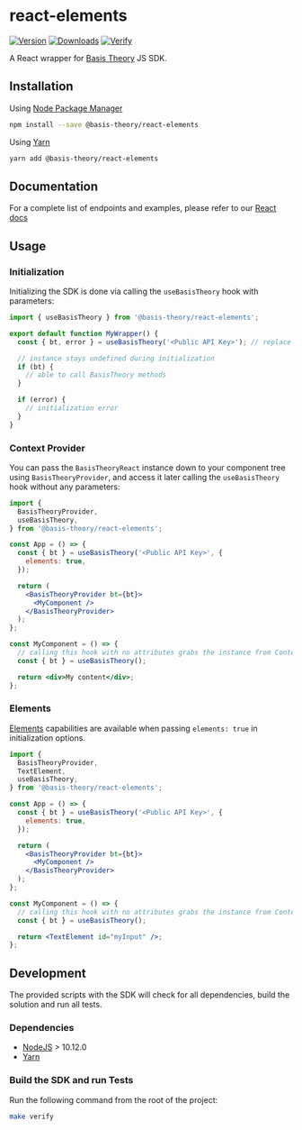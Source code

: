 # react-elements

[![Version](https://img.shields.io/npm/v/@basis-theory/react-elements.svg)](https://www.npmjs.org/package/@basis-theory/react-elements)
[![Downloads](https://img.shields.io/npm/dm/@basis-theory/react-elements.svg)](https://www.npmjs.org/package/@basis-theory/react-elements)
[![Verify](https://github.com/Basis-Theory/react-elements/actions/workflows/release.yml/badge.svg)](https://github.com/Basis-Theory/react-elements/actions/workflows/release.yml)

A React wrapper for [Basis Theory](https://basistheory.com/) JS SDK.

## Installation

Using [Node Package Manager](https://docs.npmjs.com/)

```sh
npm install --save @basis-theory/react-elements
```

Using [Yarn](https://classic.yarnpkg.com/en/docs/)

```sh
yarn add @basis-theory/react-elements
```

## Documentation

For a complete list of endpoints and examples, please refer to our [React docs](https://developers.basistheory.com/docs/sdks/web/react/)

## Usage

### Initialization

Initializing the SDK is done via calling the `useBasisTheory` hook with parameters:

```jsx
import { useBasisTheory } from '@basis-theory/react-elements';

export default function MyWrapper() {
  const { bt, error } = useBasisTheory('<Public API Key>'); // replace with your application key

  // instance stays undefined during initialization
  if (bt) {
    // able to call BasisTheory methods
  }

  if (error) {
    // initialization error
  }
}
```

### Context Provider

You can pass the `BasisTheoryReact` instance down to your component tree using `BasisTheoryProvider`, and access it later calling the `useBasisTheory` hook without any parameters:

```jsx
import {
  BasisTheoryProvider,
  useBasisTheory,
} from '@basis-theory/react-elements';

const App = () => {
  const { bt } = useBasisTheory('<Public API Key>', {
    elements: true,
  });

  return (
    <BasisTheoryProvider bt={bt}>
      <MyComponent />
    </BasisTheoryProvider>
  );
};

const MyComponent = () => {
  // calling this hook with no attributes grabs the instance from Context
  const { bt } = useBasisTheory();

  return <div>My content</div>;
};
```

### Elements

[Elements](https://developers.basistheory.com/docs/sdks/web/react/#initialization) capabilities are available when passing `elements: true` in initialization options.

```jsx
import {
  BasisTheoryProvider,
  TextElement,
  useBasisTheory,
} from '@basis-theory/react-elements';

const App = () => {
  const { bt } = useBasisTheory('<Public API Key>', {
    elements: true,
  });

  return (
    <BasisTheoryProvider bt={bt}>
      <MyComponent />
    </BasisTheoryProvider>
  );
};

const MyComponent = () => {
  // calling this hook with no attributes grabs the instance from Context
  const { bt } = useBasisTheory();

  return <TextElement id="myInput" />;
};
```

## Development

The provided scripts with the SDK will check for all dependencies, build the solution and run all tests.

### Dependencies

- [NodeJS](https://nodejs.org/en/) > 10.12.0
- [Yarn](https://classic.yarnpkg.com/en/docs/)

### Build the SDK and run Tests

Run the following command from the root of the project:

```sh
make verify
```
